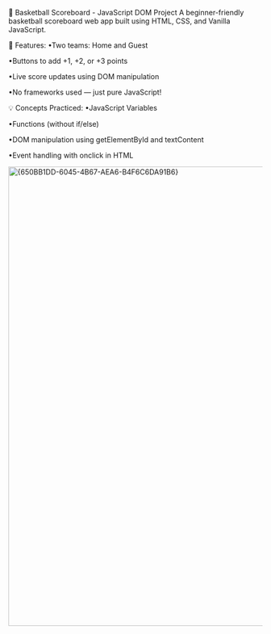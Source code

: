 🏀 Basketball Scoreboard - JavaScript DOM Project
A beginner-friendly basketball scoreboard web app built using HTML, CSS, and Vanilla JavaScript.

🔧 Features:
•Two teams: Home and Guest

•Buttons to add +1, +2, or +3 points

•Live score updates using DOM manipulation

•No frameworks used — just pure JavaScript!

💡 Concepts Practiced:
•JavaScript Variables

•Functions (without if/else)

•DOM manipulation using getElementById and textContent

•Event handling with onclick in HTML

<img width="1898" height="910" alt="{650BB1DD-6045-4B67-AEA6-B4F6C6DA91B6}" src="https://github.com/user-attachments/assets/4b20ef3f-e53a-439e-afb9-28b6cafea87f" />
